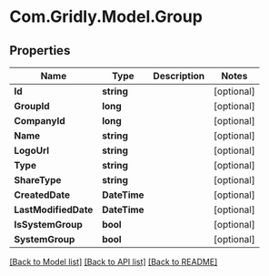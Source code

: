 
# Com.Gridly.Model.Group

## Properties

Name | Type | Description | Notes
------------ | ------------- | ------------- | -------------
**Id** | **string** |  | [optional] 
**GroupId** | **long** |  | [optional] 
**CompanyId** | **long** |  | [optional] 
**Name** | **string** |  | [optional] 
**LogoUrl** | **string** |  | [optional] 
**Type** | **string** |  | [optional] 
**ShareType** | **string** |  | [optional] 
**CreatedDate** | **DateTime** |  | [optional] 
**LastModifiedDate** | **DateTime** |  | [optional] 
**IsSystemGroup** | **bool** |  | [optional] 
**SystemGroup** | **bool** |  | [optional] 

[[Back to Model list]](../README.md#documentation-for-models)
[[Back to API list]](../README.md#documentation-for-api-endpoints)
[[Back to README]](../README.md)

